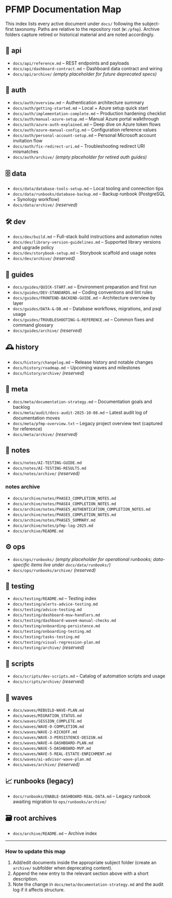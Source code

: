 # PFMP Documentation Map

This index lists every active document under `docs/` following the subject-first taxonomy. Paths are relative to the repository root (`W:/pfmp`). Archive folders capture retired or historical material and are noted accordingly.

## 📁 api
- `docs/api/reference.md` – REST endpoints and payloads
- `docs/api/dashboard-contract.md` – Dashboard data contract and wiring
- `docs/api/archive/` *(empty placeholder for future deprecated specs)*

## 🔐 auth
- `docs/auth/overview.md` – Authentication architecture summary
- `docs/auth/getting-started.md` – Local + Azure setup quick start
- `docs/auth/implementation-complete.md` – Production hardening checklist
- `docs/auth/manual-azure-setup.md` – Manual Azure portal walkthrough
- `docs/auth/azure-auth-explained.md` – Deep dive on Azure token flows
- `docs/auth/azure-manual-config.md` – Configuration reference values
- `docs/auth/personal-account-setup.md` – Personal Microsoft account invitation flow
- `docs/auth/fix-redirect-uri.md` – Troubleshooting redirect URI mismatches
- `docs/auth/archive/` *(empty placeholder for retired auth guides)*

## 🗄️ data
- `docs/data/database-tools-setup.md` – Local tooling and connection tips
- `docs/data/runbooks/database-backup.md` – Backup runbook (PostgreSQL + Synology workflow)
- `docs/data/archive/` *(reserved)*

## 🛠️ dev
- `docs/dev/build.md` – Full-stack build instructions and automation notes
- `docs/dev/library-version-guidelines.md` – Supported library versions and upgrade policy
- `docs/dev/storybook-setup.md` – Storybook scaffold and usage notes
- `docs/dev/archive/` *(reserved)*

## 📘 guides
- `docs/guides/QUICK-START.md` – Environment preparation and first run
- `docs/guides/DEV-STANDARDS.md` – Coding conventions and lint rules
- `docs/guides/FRONTEND-BACKEND-GUIDE.md` – Architecture overview by layer
- `docs/guides/DATA-&-DB.md` – Database workflows, migrations, and psql usage
- `docs/guides/TROUBLESHOOTING-&-REFERENCE.md` – Common fixes and command glossary
- `docs/guides/archive/` *(reserved)*

## 🕰️ history
- `docs/history/changelog.md` – Release history and notable changes
- `docs/history/roadmap.md` – Upcoming waves and milestones
- `docs/history/archive/` *(reserved)*

## 🧭 meta
- `docs/meta/documentation-strategy.md` – Documentation goals and backlog
- `docs/meta/audit/docs-audit-2025-10-08.md` – Latest audit log of documentation moves
- `docs/meta/pfmp-overview.txt` – Legacy project overview text (captured for reference)
- `docs/meta/archive/` *(reserved)*

## 📝 notes
- `docs/notes/AI-TESTING-GUIDE.md`
- `docs/notes/AI-TESTING-RESULTS.md`
- `docs/notes/archive/` *(reserved)*

### notes archive
- `docs/archive/notes/PHASE3_COMPLETION_NOTES.md`
- `docs/archive/notes/PHASE4_COMPLETION_NOTES.md`
- `docs/archive/notes/PHASE5_AUTHENTICATION_COMPLETION_NOTES.md`
- `docs/archive/notes/PHASE5_COMPLETION_NOTES.md`
- `docs/archive/notes/PHASE5_SUMMARY.md`
- `docs/archive/notes/pfmp-log-2025.md`
- `docs/archive/README.md`

## ⚙️ ops
- `docs/ops/runbooks/` *(empty placeholder for operational runbooks; data-specific items live under `docs/data/runbooks/`)*
- `docs/ops/runbooks/archive/` *(reserved)*

## 🧪 testing
- `docs/testing/README.md` – Testing index
- `docs/testing/alerts-advice-testing.md`
- `docs/testing/advice-testing.md`
- `docs/testing/dashboard-msw-handlers.md`
- `docs/testing/dashboard-wave4-manual-checks.md`
- `docs/testing/onboarding-persistence.md`
- `docs/testing/onboarding-testing.md`
- `docs/testing/tasks-testing.md`
- `docs/testing/visual-regression-plan.md`
- `docs/testing/archive/` *(reserved)*

## 🧾 scripts
- `docs/scripts/dev-scripts.md` – Catalog of automation scripts and usage
- `docs/scripts/archive/` *(reserved)*

## 🌊 waves
- `docs/waves/REBUILD-WAVE-PLAN.md`
- `docs/waves/MIGRATION_STATUS.md`
- `docs/waves/SESSION_COMPLETE.md`
- `docs/waves/WAVE-0-COMPLETION.md`
- `docs/waves/WAVE-2-KICKOFF.md`
- `docs/waves/WAVE-3-PERSISTENCE-DESIGN.md`
- `docs/waves/WAVE-4-DASHBOARD-PLAN.md`
- `docs/waves/WAVE-5-DASHBOARD-MVP.md`
- `docs/waves/WAVE-5-REAL-ESTATE-ENRICHMENT.md`
- `docs/waves/ai-advisor-wave-plan.md`
- `docs/waves/archive/` *(reserved)*

## 📈 runbooks (legacy)
- `docs/runbooks/ENABLE-DASHBOARD-REAL-DATA.md` – Legacy runbook awaiting migration to `ops/runbooks/archive/`

## 🗃️ root archives
- `docs/archive/README.md` – Archive index

---

### How to update this map
1. Add/edit documents inside the appropriate subject folder (create an `archive/` subfolder when deprecating content).
2. Append the new entry to the relevant section above with a short description.
3. Note the change in `docs/meta/documentation-strategy.md` and the audit log if it affects structure.
